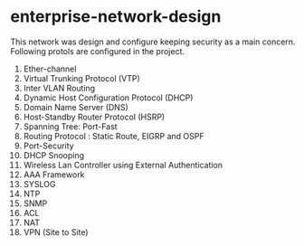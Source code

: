 # enterprise-network-design
This network was design and configure keeping security as a main concern.
Following protols are configured in the project.
 1. Ether-channel 
 2. Virtual Trunking Protocol (VTP)
 3. Inter VLAN Routing 
 4. Dynamic Host Configuration Protocol (DHCP)
 5. Domain Name Server (DNS)
 6. Host-Standby Router Protocol (HSRP)
 7. Spanning Tree: Port-Fast
 8. Routing Protocol : Static Route, EIGRP and OSPF
 9. Port-Security 
 10. DHCP Snooping 
 11. Wireless Lan Controller using External Authentication 
 12. AAA Framework 
 13. SYSLOG 
 14. NTP 
 15. SNMP
 16. ACL 
 17. NAT
 18. VPN (Site to Site)
